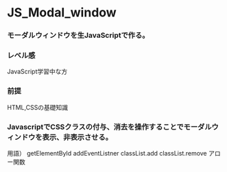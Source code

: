 # JS_Modal_window

### モーダルウィンドウを生JavaScriptで作る。

### レベル感　
JavaScript学習中な方

### 前提　
HTML,CSSの基礎知識

### JavascriptでCSSクラスの付与、消去を操作することでモーダルウィンドウを表示、非表示させる。
用語）
getElementById
addEventListner
classList.add
classList.remove
アロー関数
